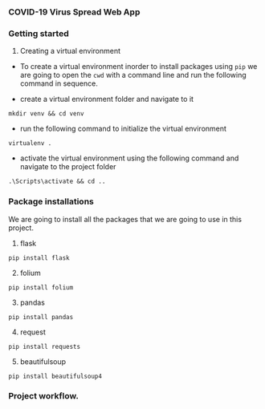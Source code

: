 ### COVID-19 Virus Spread Web App

### Getting started

1. Creating a virtual environment

- To create a virtual environment inorder to install packages using `pip` we are going to open the `cwd` with a command line and run the following command in sequence.

- create a virtual environment folder and navigate to it

```shell
mkdir venv && cd venv
```

- run the following command to initialize the virtual environment

```shell
virtualenv .
```

- activate the virtual environment using the following command and navigate to the project folder

```shell
.\Scripts\activate && cd ..
```

### Package installations

We are going to install all the packages that we are going to use in this project.

1. flask

```shell
pip install flask
```

2. folium

```shell
pip install folium
```
3. pandas

```shell
pip install pandas
```
4. request

```shell
pip install requests
```

5. beautifulsoup
```shell
pip install beautifulsoup4
```
### Project workflow.
